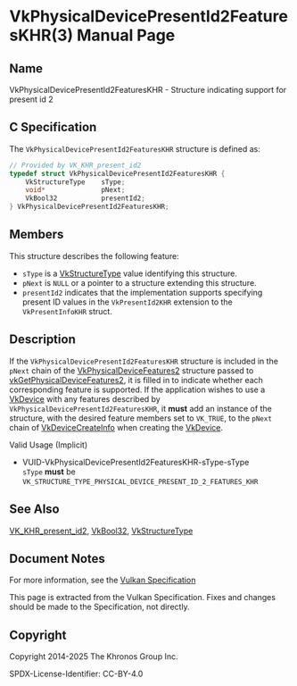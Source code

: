 # VkPhysicalDevicePresentId2FeaturesKHR(3) Manual Page

## Name

VkPhysicalDevicePresentId2FeaturesKHR - Structure indicating support for present id 2



## [](#_c_specification)C Specification

The `VkPhysicalDevicePresentId2FeaturesKHR` structure is defined as:

```c++
// Provided by VK_KHR_present_id2
typedef struct VkPhysicalDevicePresentId2FeaturesKHR {
    VkStructureType    sType;
    void*              pNext;
    VkBool32           presentId2;
} VkPhysicalDevicePresentId2FeaturesKHR;
```

## [](#_members)Members

This structure describes the following feature:

- `sType` is a [VkStructureType](https://registry.khronos.org/vulkan/specs/latest/man/html/VkStructureType.html) value identifying this structure.
- `pNext` is `NULL` or a pointer to a structure extending this structure.
- []()`presentId2` indicates that the implementation supports specifying present ID values in the `VkPresentId2KHR` extension to the `VkPresentInfoKHR` struct.

## [](#_description)Description

If the `VkPhysicalDevicePresentId2FeaturesKHR` structure is included in the `pNext` chain of the [VkPhysicalDeviceFeatures2](https://registry.khronos.org/vulkan/specs/latest/man/html/VkPhysicalDeviceFeatures2.html) structure passed to [vkGetPhysicalDeviceFeatures2](https://registry.khronos.org/vulkan/specs/latest/man/html/vkGetPhysicalDeviceFeatures2.html), it is filled in to indicate whether each corresponding feature is supported. If the application wishes to use a [VkDevice](https://registry.khronos.org/vulkan/specs/latest/man/html/VkDevice.html) with any features described by `VkPhysicalDevicePresentId2FeaturesKHR`, it **must** add an instance of the structure, with the desired feature members set to `VK_TRUE`, to the `pNext` chain of [VkDeviceCreateInfo](https://registry.khronos.org/vulkan/specs/latest/man/html/VkDeviceCreateInfo.html) when creating the [VkDevice](https://registry.khronos.org/vulkan/specs/latest/man/html/VkDevice.html).

Valid Usage (Implicit)

- [](#VUID-VkPhysicalDevicePresentId2FeaturesKHR-sType-sType)VUID-VkPhysicalDevicePresentId2FeaturesKHR-sType-sType  
  `sType` **must** be `VK_STRUCTURE_TYPE_PHYSICAL_DEVICE_PRESENT_ID_2_FEATURES_KHR`

## [](#_see_also)See Also

[VK\_KHR\_present\_id2](https://registry.khronos.org/vulkan/specs/latest/man/html/VK_KHR_present_id2.html), [VkBool32](https://registry.khronos.org/vulkan/specs/latest/man/html/VkBool32.html), [VkStructureType](https://registry.khronos.org/vulkan/specs/latest/man/html/VkStructureType.html)

## [](#_document_notes)Document Notes

For more information, see the [Vulkan Specification](https://registry.khronos.org/vulkan/specs/latest/html/vkspec.html#VkPhysicalDevicePresentId2FeaturesKHR)

This page is extracted from the Vulkan Specification. Fixes and changes should be made to the Specification, not directly.

## [](#_copyright)Copyright

Copyright 2014-2025 The Khronos Group Inc.

SPDX-License-Identifier: CC-BY-4.0
